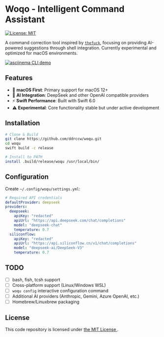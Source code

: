 # Woqo - Intelligent Command Assistant

[![License: MIT](https://img.shields.io/badge/License-MIT-yellow.svg)](https://opensource.org/licenses/MIT)

A command correction tool inspired by [`thefuck`](https://github.com/nvbn/thefuck), focusing on providing AI-powered suggestions through shell integration. Currently experimental and optimized for macOS environments.

[![asciinema CLI
demo](https://asciinema.org/a/zAYgjn7F99Rl13WvMMzBYgrDr.svg)](https://asciinema.org/a/zAYgjn7F99Rl13WvMMzBYgrDr?autoplay=1)


## Features

- 🍎 **macOS First**: Primary support for macOS 12+
- 🤖 **AI Integration**: DeepSeek and other OpenAI compatible providers
- ⚡ **Swift Performance**: Built with Swift 6.0
- ⚠️ **Experimental**: Core functionality stable but under active development

## Installation

```bash
# Clone & Build
git clone https://github.com/ddrccw/woqu.git
cd woqu
swift build -c release

# Install to PATH
install .build/release/woqu /usr/local/bin/
```

## Configuration

Create `~/.config/woqu/settings.yml`:

```yaml
# Required API credentials
defaultProvider: deepseek
providers:
  deepseek:
    apiKey: "redacted"
    apiUrl: "https://api.deepseek.com/chat/completions"
    model: "deepseek-chat"
    temperature: 0.7
  siliconflow:
    apiKey: "redacted"
    apiUrl: "https://api.siliconflow.cn/v1/chat/completions"
    model: "deepseek-ai/DeepSeek-V3"
    temperature: 0.7
```

## TODO

- [ ] bash, fish, tcsh support
- [ ] Cross-platform support (Linux/Windows WSL)
- [ ] `woqu config` interactive configuration command
- [ ] Additional AI providers (Anthropic, Gemini, Azure OpenAI, etc.)
- [ ] Homebrew/Linuxbrew packaging

## License

This code repository is licensed under [ the MIT License ](https://opensource.org/licenses/MIT).
